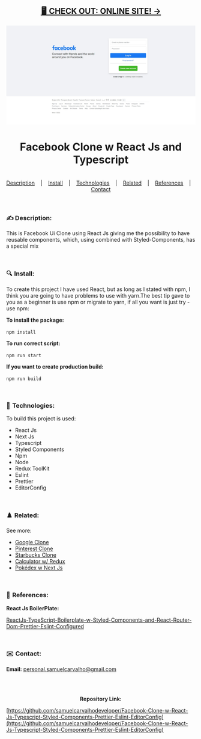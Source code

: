 <h2 align="center"><a href="https://samuelcarvalho.dev/projetos/facebook" align="center"> 🖥️  CHECK OUT: ONLINE SITE! -></a></h2>


![](./src/assets/img/Facebook.jpeg)

<h1 align="center">
Facebook Clone w React Js and Typescript</h1>


<br/>

<div align="center">
  <a href="#description">Description</a> &nbsp;&nbsp;&nbsp;|&nbsp;&nbsp;&nbsp <a href="#install">Install</a> &nbsp;&nbsp;&nbsp;|&nbsp;&nbsp;&nbsp <a href="#technologies">Technologies</a> &nbsp;&nbsp;&nbsp;|&nbsp;&nbsp;&nbsp <a href="#related">Related</a> &nbsp;&nbsp;&nbsp;|&nbsp;&nbsp;&nbsp <a href="#references">References</a> &nbsp;&nbsp;&nbsp;|&nbsp;&nbsp;&nbsp <a href="#contact">Contact</a>
</div>

<br />
<br />

<h3 id="description">✍️ Description:</h3>

<p>This is Facebook Ui Clone using React Js giving me the possibility to have reusable components, which, using combined with Styled-Components, has a special mix</p>

<br />

<h3 id="install">🔍  Install:</h3>

<p>To create this project I have used React, but as long as I stated with npm, I think you are going to have problems to use with yarn.The best tip gave to you as a beginner is use npm or migrate to yarn, if all you want is just try - use npm:<p>

**To install the package:**

```npm install```


**To run correct script:**

```npm run start```


**If you want to create production build:**

```npm run build```

<br />

<h3 id="technologies">🚀  Technologies:</h3>

<p>To build this project is used:</p>

- React Js
- Next Js
- Typescript
- Styled Components
- Npm
- Node
- Redux ToolKit
- Eslint
- Prettier
- EditorConfig

<br />

<h3 id="related">♟️  Related:</h3>

See more:

<ul>
  <li><a href="https://github.com/samuelcarvalhodeveloper/Google-Clone-w-React-Js-Typescript-Styled-Components-Prettier-Eslint-EditorConfig">Google Clone</a></li>
  <li><a href="https://github.com/samuelcarvalhodeveloper/Pinterest-Clone-w-React-Js-Typescript-Styled-Components-Prettier-Eslint-EditorConfig">Pinterest Clone</a></li>
  <li><a href="https://github.com/samuelcarvalhodeveloper/Starbucks-Clone-w-React-Js-Typescript-Context-Api-Styled-Components-Prettier-Eslint-EditorConfig">Starbucks Clone</a></li>
  <li><a href="https://github.com/samuelcarvalhodeveloper/Calculator-w-React-Js-Redux-ToolKit-Typescript-Styled-Components-Prettier-Eslint-EditorConfig">Calculator w/ Redux</a></li>
  <li><a href="https://github.com/samuelcarvalhodeveloper/Pokemon-Pokedex-w-React-Js-Next-Js-Typescript-Server-Side-Rendering-Static-Site-Generation-Axios">Pokédex w Next Js</a></li>
</ul>

<br />

<h3 id="references">📖  References:</h3>

**React Js BoilerPlate:**

[ReactJs-TypeScript-Boilerplate-w-Styled-Components-and-React-Router-Dom-Prettier-Eslint-Configured](https://github.com/samuelcarvalhodeveloper/ReactJs-TypeScript-Boilerplate-w-Styled-Components-and-React-Router-Dom-Prettier-Eslint-Configured)

<br />

<h3 id="contact">✉️  Contact:</h3>

**Email:**
<a href="mailto:personal.samuelcarvalho@gmail.com">personal.samuelcarvalho@gmail.com</a>

<br />
<br />

<p align="center"><strong>Repository Link:</strong></p>

[https://github.com/samuelcarvalhodeveloper/Facebook-Clone-w-React-Js-Typescript-Styled-Components-Prettier-Eslint-EditorConfig](https://github.com/samuelcarvalhodeveloper/Facebook-Clone-w-React-Js-Typescript-Styled-Components-Prettier-Eslint-EditorConfig)
